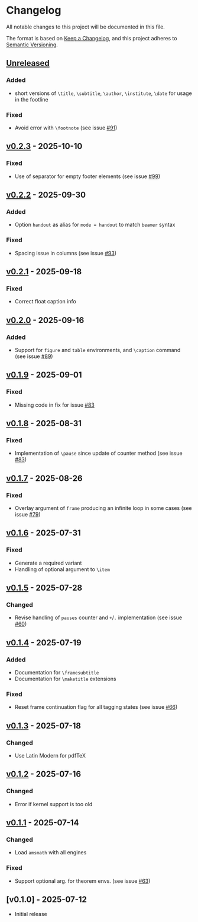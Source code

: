# Changelog
All notable changes to this project will be documented in this file.

The format is based on [Keep a
Changelog](https://keepachangelog.com/en/1.0.0/), and this project adheres to
[Semantic Versioning](http://semver.org/spec/v2.0.0.html).

## [Unreleased]

### Added

- short versions of `\title`, `\subtitle`, `\author`, `\institute`, `\date` for usage in the footline

### Fixed
- Avoid error with `\footnote` (see issue
  [\#91](https://github.com/josephwright/ltx-talk/issues/91))

## [v0.2.3] - 2025-10-10

### Fixed
- Use of separator for empty footer elements (see issue
  [\#99](https://github.com/josephwright/ltx-talk/issues/99))

## [v0.2.2] - 2025-09-30

### Added
-  Option `handout` as alias for `mode = handout` to match `beamer` syntax

### Fixed
- Spacing issue in columns (see issue
  [\#93](https://github.com/josephwright/ltx-talk/issues/93))

## [v0.2.1] - 2025-09-18

### Fixed
- Correct float caption info

## [v0.2.0] - 2025-09-16

### Added
- Support for `figure` and `table` environments, and `\caption` command (see
  issue [\#89](https://github.com/josephwright/ltx-talk/issues/89))

## [v0.1.9] - 2025-09-01

### Fixed
- Missing code in fix for issue
  [\#83](https://github.com/josephwright/ltx-talk/issues/83)

## [v0.1.8] - 2025-08-31

### Fixed
- Implementation of `\pause` since update of counter method (see
  issue [\#83](https://github.com/josephwright/ltx-talk/issues/83))

## [v0.1.7] - 2025-08-26

### Fixed
- Overlay argument of `frame` producing an infinite loop in some cases (see
  issue [\#79](https://github.com/josephwright/ltx-talk/issues/79))

## [v0.1.6] - 2025-07-31

### Fixed
- Generate a required variant
- Handling of optional argument to `\item`

## [v0.1.5] - 2025-07-28

### Changed
- Revise handling of `pauses` counter and `+`/`.` implementation (see issue
  [\#60](https://github.com/josephwright/ltx-talk/issues/60))

## [v0.1.4] - 2025-07-19

### Added
- Documentation for `\framesubtitle`
- Documentation for `\maketitle` extensions

### Fixed
- Reset frame continuation flag for all tagging states (see issue
  [\#66](https://github.com/josephwright/ltx-talk/issues/66))

## [v0.1.3] - 2025-07-18

### Changed
- Use Latin Modern for pdfTeX

## [v0.1.2] - 2025-07-16

### Changed
- Error if kernel support is too old

## [v0.1.1] - 2025-07-14

### Changed
- Load `amsmath` with all engines

### Fixed
- Support optional arg. for theorem envs. (see issue
  [\#63](https://github.com/josephwright/ltx-talk/issues/63))

## [v0.1.0] - 2025-07-12

- Initial release

[Unreleased]: https://github.com/josephwright/ltx-talk/compare/v0.2.3...HEAD
[v0.2.3]: https://github.com/josephwright/ltx-talk/compare/v0.2.2...v0.2.3
[v0.2.2]: https://github.com/josephwright/ltx-talk/compare/v0.2.1...v0.2.2
[v0.2.1]: https://github.com/josephwright/ltx-talk/compare/v0.2.0...v0.2.1
[v0.2.0]: https://github.com/josephwright/ltx-talk/compare/v0.1.9...v0.2.0
[v0.1.9]: https://github.com/josephwright/ltx-talk/compare/v0.1.8...v0.1.9
[v0.1.8]: https://github.com/josephwright/ltx-talk/compare/v0.1.7...v0.1.8
[v0.1.7]: https://github.com/josephwright/ltx-talk/compare/v0.1.6...v0.1.7
[v0.1.6]: https://github.com/josephwright/ltx-talk/compare/v0.1.5...v0.1.6
[v0.1.5]: https://github.com/josephwright/ltx-talk/compare/v0.1.4...v0.1.5
[v0.1.4]: https://github.com/josephwright/ltx-talk/compare/v0.1.3...v0.1.4
[v0.1.3]: https://github.com/josephwright/ltx-talk/compare/v0.1.2...v0.1.3
[v0.1.2]: https://github.com/josephwright/ltx-talk/compare/v0.1.1...v0.1.2
[v0.1.1]: https://github.com/josephwright/ltx-talk/compare/v0.1.0...v0.1.1
